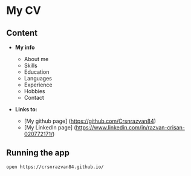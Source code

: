 # My CV

## Content 
- **My info**
    - About me
    - Skills
    - Education
    - Languages
    - Experience
    - Hobbies
    - Contact

- **Links to:**
    - [My github page] (https://github.com/Crsnrazvan84)
    - [My LinkedIn page] (https://www.linkedin.com/in/razvan-crisan-020772171/)

## Running the app

```
open https://crsnrazvan84.github.io/
```

